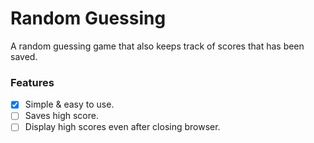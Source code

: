 # Random Guessing

A random guessing game that also keeps track of scores that has been saved.

### Features
- [X] Simple & easy to use.
- [ ] Saves high score.
- [ ] Display high scores even after closing browser.
